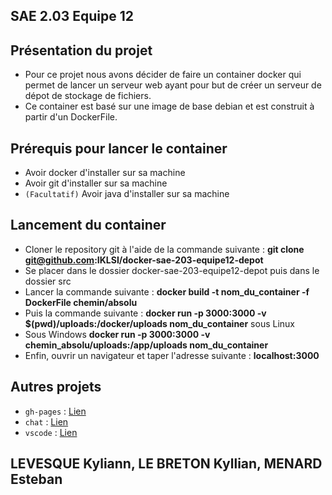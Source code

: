 ## SAE 2.03 Equipe 12

## Présentation du projet

* Pour ce projet nous avons décider de faire un container docker qui permet de lancer un serveur web ayant pour but de créer un serveur de dépot de stockage de fichiers.
* Ce container est basé sur une image de base debian et est construit à partir d'un DockerFile.

## Prérequis pour lancer le container 

* Avoir docker d'installer sur sa machine
* Avoir git d'installer sur sa machine
* `(Facultatif)` Avoir java d'installer sur sa machine

## Lancement du container

* Cloner le repository git à l'aide de la commande suivante : <b>git clone git@github.com:IKLSI/docker-sae-203-equipe12-depot</b>
* Se placer dans le dossier docker-sae-203-equipe12-depot puis dans le dossier src
* Lancer la commande suivante : <b>docker build -t nom_du_container -f DockerFile chemin/absolu</b>
* Puis la commande suivante : <b>docker run -p 3000:3000 -v $(pwd)/uploads:/docker/uploads nom_du_container</b> sous Linux
* Sous Windows <b>docker run -p 3000:3000 -v chemin_absolu/uploads:/app/uploads nom_du_container</b>
* Enfin, ouvrir un navigateur et taper l'adresse suivante : <b>localhost:3000</b>

## Autres projets 

* `gh-pages` : <a href="https://iklsi.github.io/docker-sae-203-equipe12/">Lien</a>
* `chat` : <a href="https://github.com/IKLSI/docker-sae-203-equipe12-chat">Lien</a>
* `vscode` : <a href="https://github.com/IKLSI/docker-sae-203-equipe12-vscode">Lien</a>

## LEVESQUE Kyliann, LE BRETON Kyllian, MENARD Esteban